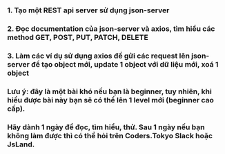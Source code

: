 ### 1. Tạo một REST api server sử dụng json-server
### 2. Đọc documentation của json-server và axios, tìm hiểu các method GET, POST, PUT, PATCH, DELETE
### 3. Làm các ví dụ sử dụng axios để gửi các request lên json-server để tạo object mới, update 1 object với dữ liệu mới, xoá 1 object
### Lưu ý: đây là một bài khó nếu bạn là beginner, tuy nhiên, khi hiểu được bài này bạn sẽ có thể lên 1 level mới (beginner cao cấp).
### Hãy dành 1 ngày để đọc, tìm hiểu, thử. Sau 1 ngày nếu bạn không làm được thì có thể hỏi trên Coders.Tokyo Slack hoặc JsLand.
